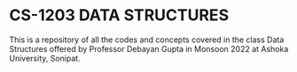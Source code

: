 # CS-1203 DATA STRUCTURES

This is a repository of all the codes and concepts covered in the class Data Structures offered by Professor Debayan Gupta in Monsoon 2022 at Ashoka University, Sonipat.
